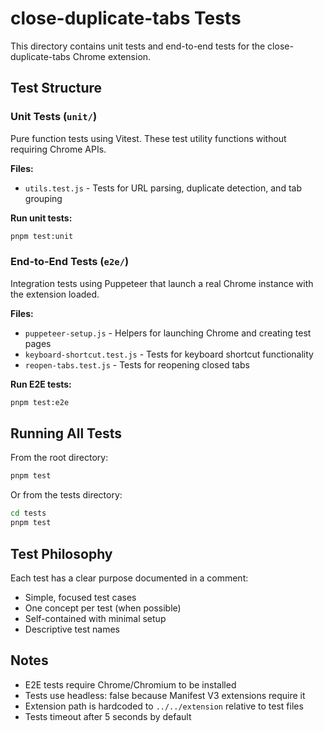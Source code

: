 # close-duplicate-tabs Tests

This directory contains unit tests and end-to-end tests for the close-duplicate-tabs Chrome extension.

## Test Structure

### Unit Tests (`unit/`)
Pure function tests using Vitest. These test utility functions without requiring Chrome APIs.

**Files:**
- `utils.test.js` - Tests for URL parsing, duplicate detection, and tab grouping

**Run unit tests:**
```bash
pnpm test:unit
```

### End-to-End Tests (`e2e/`)
Integration tests using Puppeteer that launch a real Chrome instance with the extension loaded.

**Files:**
- `puppeteer-setup.js` - Helpers for launching Chrome and creating test pages
- `keyboard-shortcut.test.js` - Tests for keyboard shortcut functionality
- `reopen-tabs.test.js` - Tests for reopening closed tabs

**Run E2E tests:**
```bash
pnpm test:e2e
```

## Running All Tests

From the root directory:
```bash
pnpm test
```

Or from the tests directory:
```bash
cd tests
pnpm test
```

## Test Philosophy

Each test has a clear purpose documented in a comment:
- Simple, focused test cases
- One concept per test (when possible)
- Self-contained with minimal setup
- Descriptive test names

## Notes

- E2E tests require Chrome/Chromium to be installed
- Tests use headless: false because Manifest V3 extensions require it
- Extension path is hardcoded to `../../extension` relative to test files
- Tests timeout after 5 seconds by default
